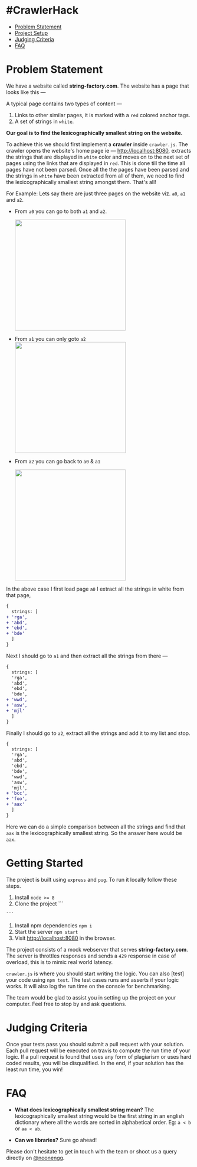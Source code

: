 # #CrawlerHack
  - [Problem Statement](#problem-statement)
  - [Project Setup](#project-setup)
  - [Judging Criteria](#judging-criteria)
  - [FAQ](#faq)

# Problem Statement
We have a website called **string-factory.com**. The website has a page that looks like this —


A typical page contains two types of content —
1. Links to other similar pages, it is marked with a `red` colored anchor tags.
2. A set of strings in `white`.

**Our goal is to find the lexicographically smallest string on the website.**

To achieve this we should first implement a **crawler** inside `crawler.js`. The crawler opens the website's home page ie — [http://localhost:8080](http://localhost:8080), extracts the strings that are displayed in `white` color and moves on to the next set of pages using the links that are displayed in `red`. This is done till the time all pages have not been parsed. Once all the the pages have been parsed and the strings in `white` have been extracted from all of them, we need to find the lexicographically smallest string amongst them. That's all!

For Example: Lets say there are just three pages on the website viz. `a0`, `a1` and `a2`.

- From `a0` you can go to both `a1` and `a2`.

  <img src="https://s3-ap-southeast-1.amazonaws.com/noon-academy/example-a0.png" height="300" />

- From `a1` you can only goto `a2`
  <img src="https://s3-ap-southeast-1.amazonaws.com/noon-academy/example-a1.png" height="300" />

- From `a2` you can go back to `a0` & `a1`

  <img src="https://s3-ap-southeast-1.amazonaws.com/noon-academy/example-a2.png" height="300" />

In the above case I first load page `a0` I extract all the strings in white from that page,

```patch
{
  strings: [
+ 'rga',
+ 'abd',
+ 'ebd',
+ 'bde'
  ]
}
```

Next I should go to `a1` and then extract all the strings from there —

```patch
{
  strings: [
  'rga',
  'abd',
  'ebd',
  'bde',
+ 'wwd',
+ 'asw',
+ 'mjl'
  ]
}
```

Finally I should go to `a2`, extract all the strings and add it to my list and stop.

```patch
{
  strings: [
  'rga',
  'abd',
  'ebd',
  'bde',
  'wwd',
  'asw',
  'mjl',
+ 'bcc',
+ 'foo',
+ 'aax'
  ]
}
```

Here we can do a simple comparison between all the strings and find that `aax` is the lexicographically smallest string. So the answer here would be `aax`.


# Getting Started
The project is built using `express` and `pug`. To run it locally follow these steps.
  1. Install `node >= 8`
  1. Clone the project
    ```
    
    ```
  1. Install npm dependencies
    ```
    npm i
    ```
  1. Start the server
    ```
    npm start
    ```
  1. Visit [http://localhost:8080](http://localhost:8080) in the browser.


The project consists of a mock webserver that serves **string-factory.com**. The server is throttles responses and sends a `429` response in case of overload, this is to mimic real world latency.

`crawler.js` is where you should start writing the logic. You can also [test] your code using `npm test`. The test cases runs and asserts if your logic works. It will also log the run time on the console for benchmarking.

The team would be glad to assist you in setting up the project on your computer. Feel free to stop by and ask questions.

# Judging Criteria
Once your tests pass you should submit a pull request with your solution. Each pull request will be executed on travis to compute the run time of your logic. If a pull request is found that uses any form of plagiarism or uses hard coded results, you will be disqualified. In the end, if your solution has the least run time, you win!

# FAQ

- **What does lexicographically smallest string mean?**
  The lexicographically smallest string would be the first string in an english dictionary where all the words are sorted in alphabetical order. Eg: `a < b` or `aa < ab`.

- **Can we libraries?**
  Sure go ahead!

Please don't hesitate to get in touch with the team or shoot us a query directly on [@noonengg](akshit@non.sa).
